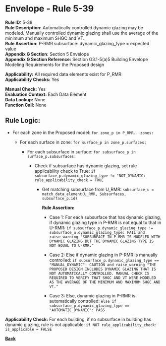 
# Envelope - Rule 5-39  

**Rule ID:** 5-39  
**Rule Description:** Automatically controlled dynamic glazing may be modeled. Manually controlled dynamic glazing shall use the average of the minimum and maximum SHGC and VT.  
**Rule Assertion:** P-RMR subsurface: dynamic_glazing_type = expected value  
**Appendix G Section:** Section 5 Envelope  
**Appendix G Section Reference:** Section G3.1-5(a)5 Building Envelope Modeling Requirements for the Proposed design   

**Applicability:** All required data elements exist for P_RMR  
**Applicability Checks:** Yes  

**Manual Check:** Yes  
**Evaluation Context:** Each Data Element  
**Data Lookup:** None  
**Function Call:** None

## Rule Logic:  

- For each zone in the Proposed model: `for zone_p in P_RMR...zones:`

  - For each surface in zone: `for surface_p in zone_p.surfaces:`

    - For each subsurface in surface: `for subsurface_p in surface_p.subsurfaces:`

      - Check if subsurface has dynamic glazing, set rule applicability check to True: `if subsurface_p.dynamic_glazing_type != "NOT_DYNAMIC: rule_applicability_check = TRUE`

        - Get matching subsurface from U_RMR: `subsurface_u = match_data_element(U_RMR, Subsurfaces, subsurface_p.id)`

          **Rule Assertion:**  

          - Case 1: For each subsurface that has dynamic glazing, if dynamic glazing type in P-RMR is not equal to that in U-RMR: `if subsurface_p.dynamic_glazing_type != subsurface_u.dynamic_glazing_type: FAIL and raise_warning "SUBSURFACE IN P-RMR IS MODELED WITH DYNAMIC GLAZING BUT THE DYNAMIC GLAZING TYPE IS NOT EQUAL TO U-RMR."`

          - Case 2: Else if dynamic glazing in P-RMR is manually controlled: `if subsurface_p.dynamic_glazing_type == "MANUAL_DYNAMIC": CAUTION and raise_warning "THE PROPOSED DESIGN INCLUDES DYNAMIC GLAZING THAT IS NOT AUTOMATICALLY CONTROLLED. MANUAL CHECK IS REQUIRED TO VERIFY THAT SHGC AND VT WERE MODELED AS THE AVERAGE OF THE MINIMUM AND MAXIMUM SHGC AND VT."`

          - Case 3: Else, dynamic glazing in P-RMR is automatically controlled: `else if subsurface_p.dynamic_glazing_type == "AUTOMATIC_DYNAMIC": PASS`

**Applicability Check:** For each building, if no subsurface in building has dynamic glazing, rule is not applicable: `if NOT rule_applicability_check: is_applicable = FALSE`

**[Back](../_toc.md)**

